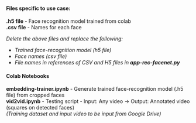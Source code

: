 #### Files specific to use case:
**.h5 file** - Face recognition model trained from colab  
**.csv file** - Names for each face  
  
*Delete the above files and replace the following:*  
- *Trained face-recognition model (h5 file)*  
- *Face names (csv file)*
- *File names in references of CSV and H5 files in **app-rec-facenet.py***  


#### Colab Notebooks  
**embedding-trainer.ipynb** - Generate trained face-recognition model (.h5 file) from cropped faces  
**vid2vid.ipynb** - Testing script - Input: Any video -> Output: Annotated video (squares on detected faces)  
*(Training dataset and input video to be input from Google Drive)*

